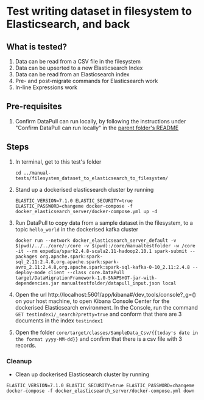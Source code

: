 # Test writing dataset in filesystem to Elasticsearch, and back

## What is tested?
1. Data can be read from a CSV file in the filesystem
1. Data can be upserted to a new Elasticsearch Index
1. Data can be read from an Elasticsearch index
1. Pre- and post-migrate commands for Elasticsearch work
1. In-line Expressions work

## Pre-requisites

1. Confirm DataPull can run locally, by following the instructions under "Confirm DataPull can run locally" in the [parent folder's README](../README.md)

## Steps

1. In terminal, get to this test's folder
    ```shell
    cd ../manual-tests/filesystem_dataset_to_elasticsearch_to_filesystem/
    ```
   
1. Stand up a dockerised elasticsearch cluster by running
    ```shell
    ELASTIC_VERSION=7.1.0 ELASTIC_SECURITY=true ELASTIC_PASSWORD=changeme docker-compose -f docker_elasticsearch_server/docker-compose.yml up -d
    ```
   
1. Run DataPull to copy data from a sample dataset in the filesystem, to a topic `hello_world` in the dockerised kafka cluster
    ```shell
    docker run --network docker_elasticsearch_server_default -v $(pwd)/../../core/:/core -v $(pwd):/core/manualtestfolder -w /core -it --rm expedia/spark2.4.8-scala2.11-hadoop2.10.1 spark-submit --packages org.apache.spark:spark-sql_2.11:2.4.8,org.apache.spark:spark-avro_2.11:2.4.8,org.apache.spark:spark-sql-kafka-0-10_2.11:2.4.8 --deploy-mode client --class core.DataPull target/DataMigrationFramework-1.0-SNAPSHOT-jar-with-dependencies.jar manualtestfolder/datapull_input.json local
    ```

1. Open the url http://localhost:5601/app/kibana#/dev_tools/console?_g=() on your host machine, to open Kibana Console Center for the dockerised Elasticsearch environment. In the Console, run the command `GET testindex1/_search?pretty=true` and conform that there are 3 documents in the index `testindex1`

1. Open the folder `core/target/classes/SampleData_Csv/{{today's date in the format yyyy-MM-dd}}` and confirm that there is a csv file with 3 records.

### Cleanup

- Clean up dockerised Elasticsearch cluster by running
```shell script
ELASTIC_VERSION=7.1.0 ELASTIC_SECURITY=true ELASTIC_PASSWORD=changeme docker-compose -f docker_elasticsearch_server/docker-compose.yml down
```